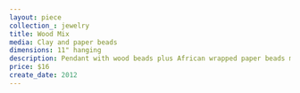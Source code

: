 ```yaml
---
layout: piece
collection_: jewelry
title: Wood Mix
media: Clay and paper beads
dimensions: 11" hanging
description: Pendant with wood beads plus African wrapped paper beads mixed with thin wood beads, metal button clasp.
price: $16
create_date: 2012
---
```

